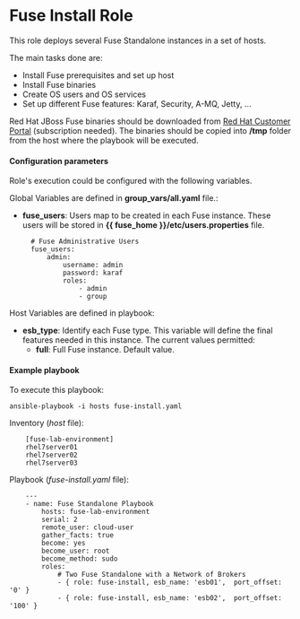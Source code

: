 # Fuse Install Role

This role deploys several Fuse Standalone instances in a set of hosts.

The main tasks done are:

* Install Fuse prerequisites and set up host
* Install Fuse binaries
* Create OS users and OS services
* Set up different Fuse features: Karaf, Security, A-MQ, Jetty, ...

Red Hat JBoss Fuse binaries should be downloaded from [Red Hat Customer Portal](https://access.redhat.com/jbossnetwork/restricted/listSoftware.html?downloadType=distributions&product=jboss.fuse&version=6.3.0)
(subscription needed). The binaries should be copied into **/tmp** folder from
the host where the playbook will be executed.

#### Configuration parameters

Role's execution could be configured with the following variables.

Global Variables are defined in **group_vars/all.yaml** file.:

* **fuse_users**: Users map to be created in each Fuse instance. These users will
	be stored in **{{ fuse_home }}/etc/users.properties** file.

		# Fuse Administrative Users
		fuse_users:
			admin:
				username: admin
				password: karaf
				roles:
					- admin
					- group

Host Variables are defined in playbook:

* **esb_type**: Identify each Fuse type. This variable will define the final
	features needed in this instance. The current values permitted:
	* **full**: Full Fuse instance. Default value.

#### Example playbook

To execute this playbook:

    ansible-playbook -i hosts fuse-install.yaml

Inventory (*host* file):

		[fuse-lab-environment]
		rhel7server01
		rhel7server02
		rhel7server03

Playbook (*fuse-install.yaml* file):

		---
		- name: Fuse Standalone Playbook
			hosts: fuse-lab-environment
			serial: 2
			remote_user: cloud-user
			gather_facts: true
			become: yes
			become_user: root
			become_method: sudo
			roles:
				# Two Fuse Standalone with a Network of Brokers
				- { role: fuse-install, esb_name: 'esb01',  port_offset: '0' }
				- { role: fuse-install, esb_name: 'esb02',  port_offset: '100' }
